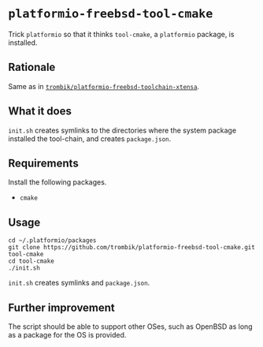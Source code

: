 # `platformio-freebsd-tool-cmake`

Trick `platformio` so that it thinks `tool-cmake`, a `platformio` package, is
installed.

## Rationale

Same as in
[`trombik/platformio-freebsd-toolchain-xtensa`](https://github.com/trombik/platformio-freebsd-toolchain-xtensa).


## What it does

`init.sh` creates symlinks to the directories where the system package
installed the tool-chain, and creates `package.json`.

## Requirements

Install the following packages.

- `cmake`

## Usage

```console
cd ~/.platformio/packages
git clone https://github.com/trombik/platformio-freebsd-tool-cmake.git tool-cmake
cd tool-cmake
./init.sh
```

`init.sh` creates symlinks and `package.json`.

## Further improvement

The script should be able to support other OSes, such as OpenBSD as long as a
package for the OS is provided.
